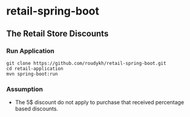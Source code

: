 # retail-spring-boot

## The Retail Store Discounts

### Run Application
```
git clone https://github.com/roudykh/retail-spring-boot.git
cd retail-application
mvn spring-boot:run
```

### Assumption
- The 5$ discount do not apply to purchase that received percentage based discounts.
